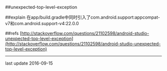 ##unexpected-top-level-exception

##explain
在app/build.gradle中同时引入了com.android.support:appcompat-v7和com.android.support-v4:22.0.0


##refs
[http://stackoverflow.com/questions/21102598/android-studio-unexpected-top-level-exception](http://stackoverflow.com/questions/21102598/android-studio-unexpected-top-level-exception)


* * *
last update 2016-09-15